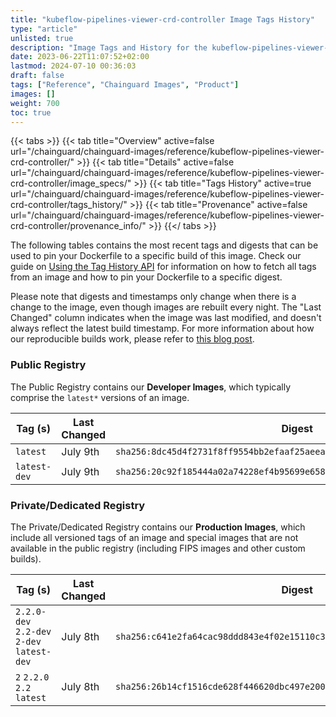 ```yaml
---
title: "kubeflow-pipelines-viewer-crd-controller Image Tags History"
type: "article"
unlisted: true
description: "Image Tags and History for the kubeflow-pipelines-viewer-crd-controller Chainguard Image"
date: 2023-06-22T11:07:52+02:00
lastmod: 2024-07-10 00:36:03
draft: false
tags: ["Reference", "Chainguard Images", "Product"]
images: []
weight: 700
toc: true
---
```


{{< tabs >}}
{{< tab title="Overview" active=false url="/chainguard/chainguard-images/reference/kubeflow-pipelines-viewer-crd-controller/" >}}
{{< tab title="Details" active=false url="/chainguard/chainguard-images/reference/kubeflow-pipelines-viewer-crd-controller/image_specs/" >}}
{{< tab title="Tags History" active=true url="/chainguard/chainguard-images/reference/kubeflow-pipelines-viewer-crd-controller/tags_history/" >}}
{{< tab title="Provenance" active=false url="/chainguard/chainguard-images/reference/kubeflow-pipelines-viewer-crd-controller/provenance_info/" >}}
{{</ tabs >}}

The following tables contains the most recent tags and digests that can be used to pin your Dockerfile to a specific build of this image. Check our guide on [Using the Tag History API](/chainguard/chainguard-images/using-the-tag-history-api/) for information on how to fetch all tags from an image and how to pin your Dockerfile to a specific digest.

Please note that digests and timestamps only change when there is a change to the image, even though images are rebuilt every night. The "Last Changed" column indicates when the image was last modified, and doesn't always reflect the latest build timestamp. For more information about how our reproducible builds work, please refer to [this blog post](https://www.chainguard.dev/unchained/reproducing-chainguards-reproducible-image-builds).

### Public Registry
The Public Registry contains our **Developer Images**, which typically comprise the `latest*` versions of an image.

| Tag (s)       | Last Changed | Digest                                                                    |
|---------------|--------------|---------------------------------------------------------------------------|
|  `latest`     | July 9th     | `sha256:8dc45d4f2731f8ff9554bb2efaaf25aeea9e328802847061c5c8c290031f3415` |
|  `latest-dev` | July 9th     | `sha256:20c92f185444a02a74228ef4b95699e658b3630f22c4d2c1348e3769e281938c` |


### Private/Dedicated Registry
The Private/Dedicated Registry contains our **Production Images**, which include all versioned tags of an image and special images that are not available in the public registry (including FIPS images and other custom builds).

| Tag (s)                                     | Last Changed | Digest                                                                    |
|---------------------------------------------|--------------|---------------------------------------------------------------------------|
|  `2.2.0-dev` `2.2-dev` `2-dev` `latest-dev` | July 8th     | `sha256:c641e2fa64cac98ddd843e4f02e15110c36c0e7f2e69648b8178c0f3182dbc6b` |
|  `2` `2.2.0` `2.2` `latest`                 | July 8th     | `sha256:26b14cf1516cde628f446620dbc497e2003914fada6c171a45633513c5db4ca6` |

